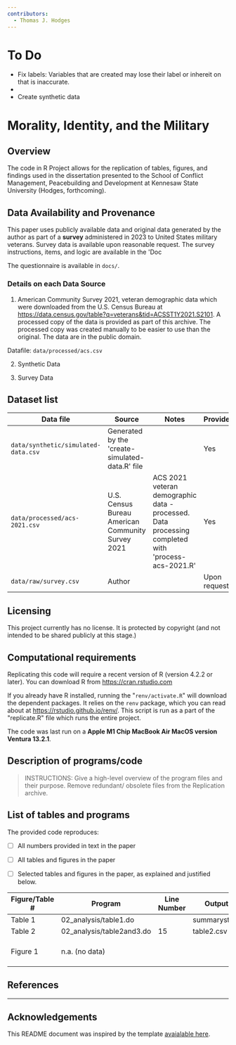 ```yaml
---
contributors:
  - Thomas J. Hodges
---
```


# To Do

- Fix labels: Variables that are created may lose their label or inhereit on that is inaccurate. 
- 
- Create synthetic data


# Morality, Identity, and the Military


## Overview

The code in R Project allows for the replication of tables, figures, and findings used in the dissertation presented to the School of Conflict Management, Peacebuilding and Development at Kennesaw State University (Hodges, forthcoming). 

## Data Availability and Provenance

This paper uses publicly available data and original data generated by the author as part of a **survey** administered in 2023 to United States military veterans. Survey data is available upon reasonable request. The survey instructions, items, and logic are available in the 'Doc

The questionnaire is available in `docs/`.


### Details on each Data Source

1. American Community Survey 2021, veteran demographic data which were downloaded from the U.S. Census Bureau at https://data.census.gov/table?q=veterans&tid=ACSST1Y2021.S2101. A processed copy of the data is provided as part of this archive. The processed copy was created manually to be easier to use than the original. The data are in the public domain.

Datafile: `data/processed/acs.csv`

2. Synthetic Data

3. Survey Data

## Dataset list

| Data file | Source | Notes | Provided |
|-----------|--------|----------|---------|
| `data/synthetic/simulated-data.csv` | Generated by the 'create-simulated-data.R' file |  | Yes |
| `data/processed/acs-2021.csv` | U.S. Census Bureau American Community Survey 2021 | ACS 2021 veteran demographic data - processed. Data processing completed with 'process-acs-2021.R'  | Yes |
| `data/raw/survey.csv` | Author |   | Upon request |


## Licensing
This project currently has no license. It is protected by copyright (and not intended to be shared publicly at this stage.)


## Computational requirements

Replicating this code will require a recent version of R (version 4.2.2 or later). You can download R from https://cran.rstudio.com

If you already have R installed, running the "`renv/activate.R`" will download the dependent packages. It relies on the `renv` package, which you can read about at https://rstudio.github.io/renv/. This script is run as a part of the "replicate.R" file which runs the entire project. 

The code was last run on a **Apple M1 Chip MacBook Air MacOS version Ventura 13.2.1**. 


## Description of programs/code

> INSTRUCTIONS: Give a high-level overview of the program files and their purpose. Remove redundant/ obsolete files from the Replication archive.


## List of tables and programs


The provided code reproduces:

- [ ] All numbers provided in text in the paper
- [ ] All tables and figures in the paper
- [ ] Selected tables and figures in the paper, as explained and justified below.


| Figure/Table #    | Program                  | Line Number | Output file                      | Note                            |
|-------------------|--------------------------|-------------|----------------------------------|---------------------------------|
| Table 1           | 02_analysis/table1.do    |             | summarystats.csv                 ||
| Table 2           | 02_analysis/table2and3.do| 15          | table2.csv                       ||
| Figure 1          | n.a. (no data)           |             |                                  | Source: Herodus (2011)          |


## References



---

## Acknowledgements


This README document was inspired by the template  [avaialable here](https://github.com/social-science-data-editors/template_README/blob/master/template-README.md).

